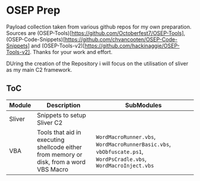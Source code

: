 # OSEP Prep

Payload collection taken from various github repos for my own preparation. Sources are (OSEP-Tools)[https://github.com/Octoberfest7/OSEP-Tools],
(OSEP-Code-Snippets)[https://github.com/chvancooten/OSEP-Code-Snippets] and (OSEP-Tools-v2)[https://github.com/hackinaggie/OSEP-Tools-v2].
Thanks for your work and effort.

DUring the creation of the Repository i will focus on the utilisation of sliver as my main C2 framework.

## ToC

| Module | Description | SubModules |
| ------ | ----------- | ---------- |
| Sliver | Snippets to setup Sliver C2 | |
| VBA | Tools that aid in executing shellcode either from memory or disk, from a word VBS Macro | `WordMacroRunner.vbs`, `WordMacroRunnerBasic.vbs`, `vbObfuscate.ps1`, `WordPsCradle.vbs`, `WordMacroInject.vbs` |

